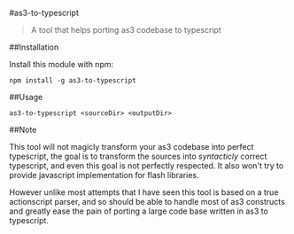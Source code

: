 #as3-to-typescript

> A tool that helps porting as3 codebase to typescript


##Installation

Install this module with npm: 

```
npm install -g as3-to-typescript
```

##Usage

```
as3-to-typescript <sourceDir> <outputDir>
```

##Note

This tool will not magicly transform your as3 codebase into perfect typescript, the goal is to transform the sources into *syntacticly* correct typescript, and even this goal is not perfectly respected. It also won't try to provide javascript implementation for flash libraries.

However unlike most attempts that I have seen this tool is based on a true actionscript parser, and so should be able to handle most of as3 constructs and greatly ease the pain of porting a large code base written in as3 to typescript.
